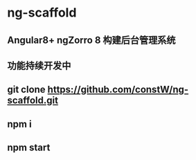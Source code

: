 # ng-scaffold
## Angular8+ ngZorro 8 构建后台管理系统
## 功能持续开发中
## git clone https://github.com/constW/ng-scaffold.git
## npm i
## npm start
